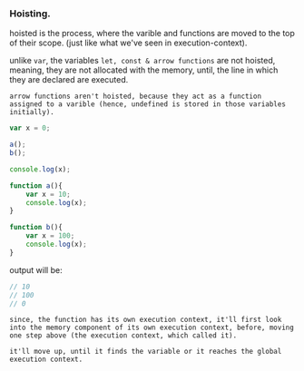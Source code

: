 ### Hoisting.

hoisted is the process, where the varible and functions are moved to the top of their scope. (just like what we've seen in execution-context).

unlike `var`, the variables `let, const & arrow functions` are not hoisted, meaning, they are not allocated with the memory, until, the line in which they are declared are executed.

`arrow functions aren't hoisted, because they act as a function assigned to a varible (hence, undefined is stored in those variables initially).`

```js
var x = 0;

a();
b();

console.log(x);

function a(){
    var x = 10;
    console.log(x);
}

function b(){
    var x = 100;
    console.log(x);
}
```

output will be:
```js
// 10
// 100
// 0
```

`since, the function has its own execution context, it'll first look into the memory component of its own execution context, before, moving one step above (the execution context, which called it).`

`it'll move up, until it finds the variable or it reaches the global execution context.`
